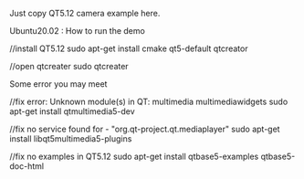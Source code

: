 Just copy QT5.12 camera example here.


Ubuntu20.02 : How to run the demo

//install QT5.12
sudo apt-get install cmake qt5-default qtcreator

//open qtcreater
sudo qtcreater




Some error you may meet

//fix error: Unknown module(s) in QT: multimedia multimediawidgets
sudo apt-get install qtmultimedia5-dev

//fix no service found for - "org.qt-project.qt.mediaplayer"
sudo apt-get install libqt5multimedia5-plugins 

//fix no examples in QT5.12
sudo apt-get install qtbase5-examples qtbase5-doc-html


